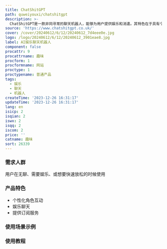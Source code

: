 ```yaml
---
title: ChatShitGPT
path: quweiyouxi/chatshitgpt
description: >-
  ChatShitGPT是一款非同寻常的聊天机器人，能够为用户提供娱乐和消遣。其特色在于具有个性化的角色，用户可以选择与海盗、主角或者愤怒的角色进行互动。用户可以免费开始使用，但也提供订阅服务。产品定位为提供娱乐、消遣和放松的聊天体验。
source: 'https://www.chatshitgpt.co.uk/'
cover: /cover/20240612/6/12/20240612_7d4eee0e.jpg
logo: /logo/20240612/6/12/20240612_3901eae8.jpg
label: AI娱乐聊天机器人
component: false
procattr: 9
procattrname: 趣味
procform: 1
procformname: 网站
proctype: 1
proctypename: 普通产品
tags:
  - 娱乐
  - 聊天
  - 机器人
createTime: '2023-12-26 16:31:17'
updateTime: '2023-12-26 16:31:17'
lang: en
isicp: 2
isqian: 2
iswx: 2
isqq: 2
iscom: 2
price: ''
catname: 趣味
sort: 26339
---
```




### 需求人群
用户在无聊、需要娱乐、或想要快速放松的时候使用

### 产品特色
- 个性化角色互动
- 娱乐聊天
- 提供订阅服务

### 使用场景示例


### 使用教程


  
